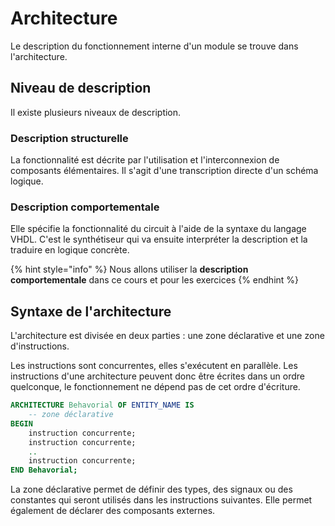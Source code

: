 # Architecture

Le description du fonctionnement interne d'un module se trouve dans l'architecture.&#x20;

## Niveau de description

Il existe plusieurs niveaux de description.

### **Description structurelle**

La fonctionnalité est décrite par l'utilisation et l'interconnexion de composants élémentaires. Il s'agit d'une transcription directe d'un schéma logique.&#x20;

### Description comportementale

Elle spécifie la fonctionnalité du circuit à l'aide de la syntaxe du langage VHDL. C'est le synthétiseur qui va ensuite interpréter la description et la traduire en logique concrète.&#x20;

{% hint style="info" %}
Nous allons utiliser la **description comportementale** dans ce cours et pour les exercices
{% endhint %}

## Syntaxe de l'architecture

L'architecture est divisée en deux parties : une zone déclarative et une zone d'instructions.&#x20;

Les instructions sont concurrentes, elles s'exécutent en parallèle. Les instructions d'une architecture peuvent donc être écrites dans un ordre quelconque, le fonctionnement ne dépend pas de cet ordre d'écriture.

```vhdl
ARCHITECTURE Behavorial OF ENTITY_NAME IS
    -- zone déclarative
BEGIN
    instruction concurrente;
    instruction concurrente;
    ..
    instruction concurrente;
END Behavorial;
```

La zone déclarative permet de définir des types, des signaux ou des constantes qui seront utilisés dans les instructions suivantes. Elle permet également de déclarer des composants externes. &#x20;
